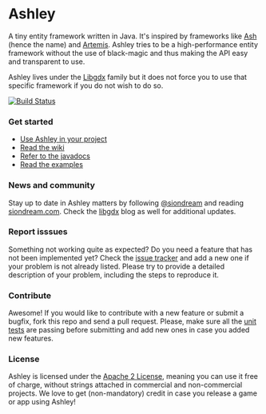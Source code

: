 # Ashley

A tiny entity framework written in Java. It's inspired by frameworks like
[Ash](http://www.ashframework.org/) (hence the name) and
[Artemis](http://gamadu.com/artemis/). Ashley tries to be a high-performance
entity framework  without the use of black-magic and thus making the API easy
and transparent to use.

Ashley lives under the [Libgdx](https://github.com/libgdx) family but it does not force you to use that specific framework if you do not wish to do so.

[![Build Status](http://144.76.220.132:8080/job/ashley/badge/icon)](http://144.76.220.132:8080/job/ashley/)

### Get started

* [Use Ashley in your project](https://github.com/libgdx/ashley/wiki/Getting-started-with-Ashley)
* [Read the wiki](https://github.com/libgdx/ashley/wiki)
* [Refer to the javadocs](http://libgdx.badlogicgames.com/ashley/docs/)
* [Read the examples](https://github.com/libgdx/ashley/tree/master/tests)


### News and community

Stay up to date in Ashley matters by following [@siondream](https://twitter.com/siondream) and reading [siondream.com](http://siondream.com). Check the [libgdx](http://www.badlogicgames.com/) blog as well for additional updates.

### Report isssues

Something not working quite as expected? Do you need a feature that has not been implemented yet? Check the [issue tracker](https://github.com/libgdx/ashley/issues) and add a new one if your problem is not already listed. Please try to provide a detailed description of your problem, including the steps to reproduce it.

### Contribute

Awesome! If you would like to contribute with a new feature or submit a bugfix, fork this repo and send a pull request. Please, make sure all the [unit tests](https://github.com/libgdx/ashley/tree/master/ashley/tests/com/badlogic/ashley) are passing before submitting and add new ones in case you added new features.

### License

Ashley is licensed under the [Apache 2 License](https://github.com/libgdx/ashley/blob/master/LICENSE), meaning you
can use it free of charge, without strings attached in commercial and non-commercial projects. We love to
get (non-mandatory) credit in case you release a game or app using Ashley!

